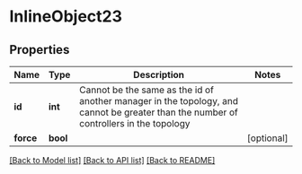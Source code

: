 # InlineObject23

## Properties
Name | Type | Description | Notes
------------ | ------------- | ------------- | -------------
**id** | **int** | Cannot be the same as the id of another manager in the topology, and  cannot be greater than the number of controllers in the topology  | 
**force** | **bool** |  | [optional] 

[[Back to Model list]](../README.md#documentation-for-models) [[Back to API list]](../README.md#documentation-for-api-endpoints) [[Back to README]](../README.md)


